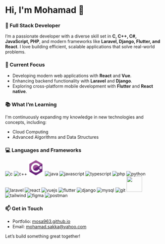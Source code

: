 # Hi, I'm Mohamad 👋

### 🚀 Full Stack Developer

I’m a passionate developer with a diverse skill set in **C, C++, C#, JavaScript, PHP**, and modern frameworks like **Laravel, Django, Flutter, and React**. I love building efficient, scalable applications that solve real-world problems.

### 🌱 Current Focus

- Developing modern web applications with **React** and **Vue**.
- Enhancing backend functionality with **Laravel** and **Django**.
- Exploring cross-platform mobile development with **Flutter** and **React native**.

### 📚 What I’m Learning

I'm continuously expanding my knowledge in new technologies and concepts, including:
- Cloud Computing
- Advanced Algorithms and Data Structures

### 💻 Languages and Frameworks

<p align="left">
       <img src="https://cdn.jsdelivr.net/gh/devicons/devicon@latest/icons/c/c-original.svg" alt="c" width="50" height="50" />
       <img src="https://cdn.jsdelivr.net/gh/devicons/devicon@latest/icons/cplusplus/cplusplus-original.svg" alt="c++" width="50" height="50"/>
      <img src="https://raw.githubusercontent.com/devicons/devicon/master/icons/csharp/csharp-original.svg" alt="csharp" width="50" height="50" />
      <img src="https://cdn.jsdelivr.net/gh/devicons/devicon@latest/icons/java/java-original.svg" alt="java" width="50" height="50" />
      <img src="https://cdn.jsdelivr.net/gh/devicons/devicon@latest/icons/javascript/javascript-plain.svg" alt="javascript" width="50" height="50" />
      <img src="https://cdn.jsdelivr.net/gh/devicons/devicon@latest/icons/typescript/typescript-original.svg" alt="typescript" width="50" height="50" />
      <img src="https://cdn.jsdelivr.net/gh/devicons/devicon@latest/icons/php/php-original.svg" alt="php" width="50" height="50" />
      <img src="https://cdn.jsdelivr.net/gh/devicons/devicon@latest/icons/python/python-original.svg" alt="python" width="50" height="50" />
      <img src="https://cdn.jsdelivr.net/gh/devicons/devicon@latest/icons/laravel/laravel-original.svg" alt="laravel" width="50" height="50" />
      <img src="https://cdn.jsdelivr.net/gh/devicons/devicon@latest/icons/react/react-original-wordmark.svg" alt="react" width="50" height="50" />
      <img src="https://cdn.jsdelivr.net/gh/devicons/devicon@latest/icons/vuejs/vuejs-original-wordmark.svg" alt="vuejs" width="50" height="50" />
      <img src="https://cdn.jsdelivr.net/gh/devicons/devicon@latest/icons/flutter/flutter-original.svg" alt="flutter" width="50" height="50" />
      <img src="https://cdn.jsdelivr.net/gh/devicons/devicon@latest/icons/django/django-plain.svg" alt="django" width="50" height="50" />
      <img src="https://cdn.jsdelivr.net/gh/devicons/devicon@latest/icons/mysql/mysql-original.svg" alt="mysql" width="50" height="50" />
      <img src="https://cdn.jsdelivr.net/gh/devicons/devicon@latest/icons/git/git-original.svg" alt="git" width="50" height="50" />
      <img src="https://cdn.jsdelivr.net/gh/devicons/devicon@latest/icons/nodejs/nodejs-original-wordmark.svg" width="50" height="50" />
      <img src="https://cdn.jsdelivr.net/gh/devicons/devicon@latest/icons/tailwindcss/tailwindcss-original.svg" alt="tailwind" width="50"height="50" />
      <img src="https://cdn.jsdelivr.net/gh/devicons/devicon@latest/icons/figma/figma-original.svg" alt="figma" width="50" height="50" />
      <img src="https://cdn.jsdelivr.net/gh/devicons/devicon@latest/icons/postman/postman-plain.svg" alt="postman" width="50" height="50" />
  </p>

### 📫 Get in Touch

- Portfolio: [mosa963.github.io](https://mosa963.github.io)
- Email: [mohamad.sakka@yahoo.com](mailto:mohamad.sakka@yahoo.com)

Let’s build something great together!

